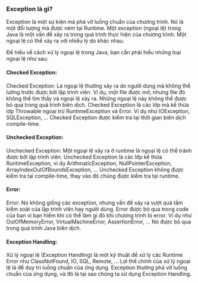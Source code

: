 ### Exception là gì?
Exception là một sự kiện mà phá vỡ luồng chuẩn của chương trình. 
Nó là một đối tượng mà được ném tại Runtime. 
Một exception (ngoại lệ) trong Java là một vấn đề xảy ra trong quá trình thực hiện của chương trình. 
Một ngoại lệ có thể xảy ra với nhiều lý do khác nhau.

Để hiểu về cách xử lý ngoại lệ trong Java, bạn cần phải hiểu những loại ngoại lệ như sau:
#### Checked Exception:
Checked Exception: Là ngoại lệ thường xảy ra do người dùng mà không thể lường trước được bởi lập trình viên. 
Ví dụ, một file được mở, nhưng file đó không thể tìm thấy và ngoại lệ xảy ra. 
Những ngoại lệ này không thể được bỏ qua trong quá trình biên dịch. 
Checked Exception là các lớp mà kế thừa lớp Throwable ngoại trừ RuntimeException và Error. 
Ví dụ như IOException, SQLException, … Checked Exception được kiểm tra tại thời gian biên dịch compile-time.
#### Unchecked Exception:
Unchecked Exception: Một ngoại lệ xảy ra ở runtime là ngoại lệ có thể tránh được bởi lập trình viên. 
Unchecked Exception là các lớp kế thừa RuntimeException, ví dụ ArithmaticException, NullPointerException, ArrayIndexOutOfBoundsException, … 
Unchecked Exception không được kiểm tra tại compile-time, thay vào đó chúng được kiểm tra tại runtime.
#### Error:
Error: Nó không giống các exception, nhưng vấn đề xảy ra vượt quá tầm kiểm soát của lập trình viên hay người dùng. 
Error được bỏ qua trong code của bạn vì bạn hiếm khi có thể làm gì đó khi chương trình bị error. 
Ví dụ như OutOfMemoryError, VirtualMachineError, AssertionError, … 
Nó được bỏ qua trong quá trình Java biên dịch.
#### Exception Handling:
Xử lý ngoại lệ (Exception Handling) là một kỹ thuật để xử lý các Runtime Error như ClassNotFound, IO, SQL, Remote, … 
Lợi thế chính của xử lý ngoại lệ là để duy trì luồng chuẩn của ứng dụng. 
Exception thường phá vỡ luồng chuẩn của ứng dụng, và đó là tại sao chúng ta sử dụng Exception Handling.

